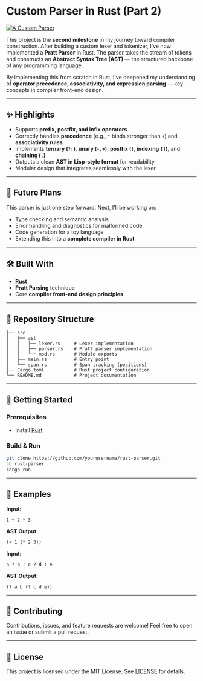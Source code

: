 # Custom Parser in Rust (Part 2)

[![A Custom Parser](./src/comp.png)](https://youtu.be/yKzcWMr7YX8)


This project is the **second milestone** in my journey toward compiler construction. After building a custom lexer and tokenizer, I’ve now implemented a **Pratt Parser** in Rust. The parser takes the stream of tokens and constructs an **Abstract Syntax Tree (AST)** — the structured backbone of any programming language.

By implementing this from scratch in Rust, I’ve deepened my understanding of **operator precedence, associativity, and expression parsing** — key concepts in compiler front-end design.

---

## ✨ Highlights

* Supports **prefix, postfix, and infix operators**
* Correctly handles **precedence** (e.g., `*` binds stronger than `+`) and **associativity rules**
* Implements **ternary (`?:`)**, **unary (`-`, `+`)**, **postfix (`!`, indexing `[]`)**, and **chaining (`.`)**
* Outputs a clean **AST in Lisp-style format** for readability
* Modular design that integrates seamlessly with the lexer

---

## 🌱 Future Plans

This parser is just one step forward. Next, I’ll be working on:

* Type checking and semantic analysis
* Error handling and diagnostics for malformed code
* Code generation for a toy language
* Extending this into a **complete compiler in Rust**

---

## 🛠️ Built With

* **Rust**
* **Pratt Parsing** technique
* Core **compiler front-end design principles**

---

## 📂 Repository Structure

```
├── src
│   ├── ast
│   │   ├── lexer.rs     # Lexer implementation
│   │   ├── parser.rs    # Pratt parser implementation
│   │   └── mod.rs       # Module exports
│   ├── main.rs          # Entry point
│   └── span.rs          # Span tracking (positions)
├── Cargo.toml           # Rust project configuration
└── README.md            # Project documentation
```

---

## 🚀 Getting Started

### Prerequisites

* Install [Rust](https://www.rust-lang.org/)

### Build & Run

```bash
git clone https://github.com/yourusername/rust-parser.git
cd rust-parser
cargo run
```

---

## 📖 Examples

**Input:**

```
1 + 2 * 3
```

**AST Output:**

```
(+ 1 (* 2 3))
```

**Input:**

```
a ? b : c ? d : e
```

**AST Output:**

```
(? a b (? c d e))
```

---

## 🤝 Contributing

Contributions, issues, and feature requests are welcome! Feel free to open an issue or submit a pull request.

---

## 📜 License

This project is licensed under the MIT License. See [LICENSE](LICENSE) for details.
